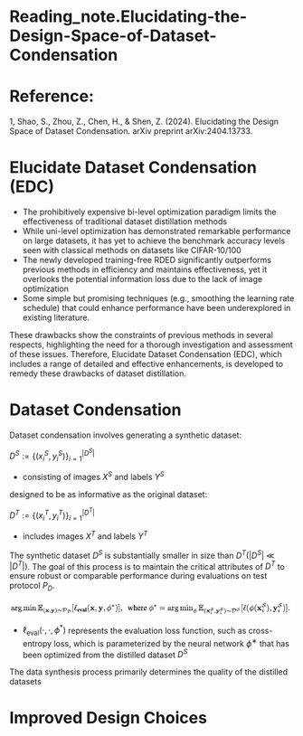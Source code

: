 # Reading_note.Elucidating-the-Design-Space-of-Dataset-Condensation

# Reference:
1, Shao, S., Zhou, Z., Chen, H., & Shen, Z. (2024). Elucidating the Design Space of Dataset Condensation. arXiv preprint arXiv:2404.13733.

# Elucidate Dataset Condensation (EDC)

- The prohibitively expensive bi-level optimization paradigm limits the effectiveness of traditional dataset distillation methods
- While uni-level optimization has demonstrated remarkable performance on large datasets, it has yet to achieve the benchmark accuracy levels seen with classical methods on datasets like CIFAR-10/100
- The newly developed training-free RDED significantly outperforms previous methods in efficiency and maintains effectiveness, yet it overlooks the potential information loss due to the lack of image optimization
- Some simple but promising techniques (e.g., smoothing the learning rate schedule) that could enhance performance have been underexplored in existing literature.

These drawbacks show the constraints of previous methods in several respects, highlighting the need for a thorough investigation and assessment of these issues. Therefore, Elucidate Dataset Condensation (EDC), which includes a range of detailed
and effective enhancements, is developed to remedy these drawbacks of dataset distillation. 

# Dataset Condensation

Dataset condensation involves generating a synthetic dataset:

$D^S := \{(x_{i}^{S}, y_{i}^{S})\}_{i=1}^{|D^S|}$ 

- consisting of images $X^S$ and labels $Y^S$

designed to be as informative as the original dataset:

$D^T := \{(x_{i}^{T}, y_{i}^{T})\}_{i=1}^{|D^T|}$ 

- includes images $X^T$ and labels $Y^T$

The synthetic dataset $D^S$ is substantially smaller in size than $D^T$($|D^S|$ $≪$ $|D^T|$). The goal of this process is to maintain the
critical attributes of $D^T$ to ensure robust or comparable performance during evaluations on test protocol $P_D$.

![text image](https://github.com/profGiveMeHighGradePLZ/Reading_note.Elucidating-the-Design-Space-of-Dataset-Condensation/blob/main/image/dd.png)

- $\ell_{\text{eval}}(\cdot, \cdot, \phi^*)$ represents the evaluation loss function, such as cross-entropy loss, which is parameterized by the neural network $ϕ^∗$ that has been optimized from the distilled dataset $D^S$

The data synthesis process primarily determines the quality of the distilled datasets

# Improved Design Choices
